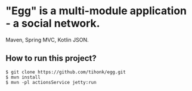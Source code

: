 # "Egg" is a multi-module application - a social network.
Maven, Spring MVC, Kotlin JSON.

## How to run this project?
```
$ git clone https://github.com/tihonk/egg.git
$ mvn install
$ mvn -pl actionsService jetty:run
```

